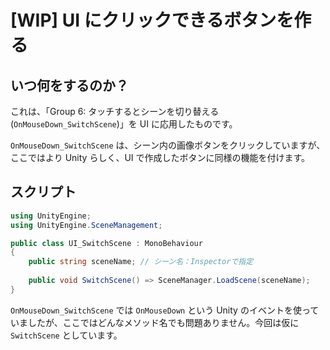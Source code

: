 # [WIP] UI にクリックできるボタンを作る

## いつ何をするのか？ 

これは、「Group 6: タッチするとシーンを切り替える (`OnMouseDown_SwitchScene`)」を UI に応用したものです。

`OnMouseDown_SwitchScene` は、シーン内の画像ボタンをクリックしていますが、ここではより Unity らしく、UI で作成したボタンに同様の機能を付けます。

## スクリプト

```C#
using UnityEngine;
using UnityEngine.SceneManagement;

public class UI_SwitchScene : MonoBehaviour
{
    public string sceneName; // シーン名：Inspectorで指定
    
    public void SwitchScene() => SceneManager.LoadScene(sceneName);    
}
```

`OnMouseDown_SwitchScene` では `OnMouseDown` という Unity のイベントを使っていましたが、ここではどんなメソッド名でも問題ありません。今回は仮に `SwitchScene` としています。


